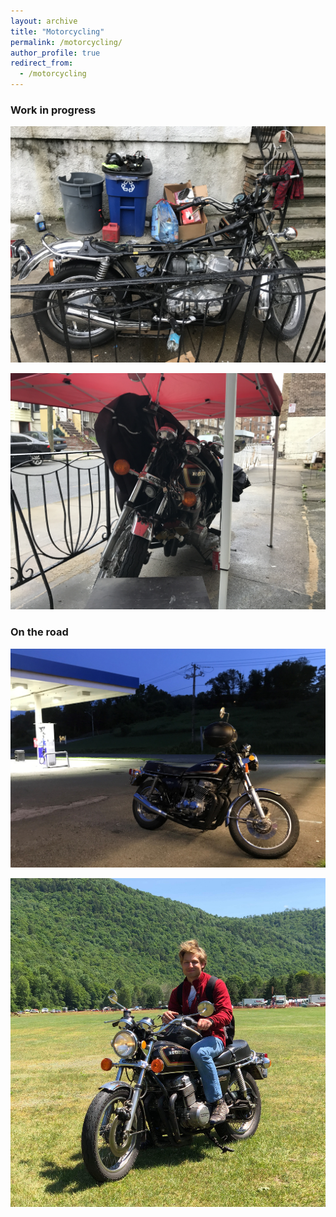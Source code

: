 ```yaml
---
layout: archive
title: "Motorcycling"
permalink: /motorcycling/
author_profile: true
redirect_from:
  - /motorcycling
---
```


### Work in progress

![Changing wiring harness](/images/fix1.JPG "Changing wiring harness")

![Working sun and rain](/images/fix2.JPG "Working sun and rain")

### On the road

![On my way to the concert](/images/ride1.JPG "On my way to the concert")

![Satisfied](/images/ride2.JPG "Satisfied")
